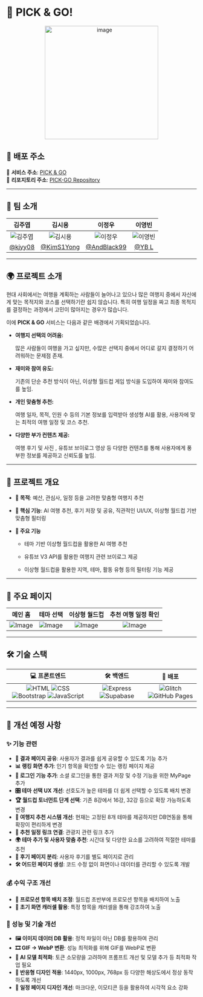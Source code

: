 # 🎉 PICK & GO!

<div align="center">
<img width="300" alt="image" src="https://github.com/user-attachments/assets/fae2f4a3-9ce4-45f2-b2c2-f98ceed90e5e">
</div>

## 🔗 배포 주소

🔹 **서비스 주소**: [PICK & GO](https://black-and-white-aibe.github.io/PICK-GO/)  
🔹 **리포지토리 주소**: [PICK-GO Repository](https://github.com/black-and-white-aibe/PICK-GO.git)

---

## 👥 팀 소개

|                         김주엽                          |                           김시용                           |                           이정우                            |                              이영빈                              |
| :-----------------------------------------------------: | :--------------------------------------------------------: | :---------------------------------------------------------: | :--------------------------------------------------------------: |
| ![김주엽](https://avatars.githubusercontent.com/kjyy08) | ![김시용](https://avatars.githubusercontent.com/KimS1Yong) | ![이정우](https://avatars.githubusercontent.com/AndBlack99) | ![이영빈](https://avatars.githubusercontent.com/dldudqlsdlqslek) |
|          [@kjyy08](https://github.com/kjyy08)           |         [@KimS1Yong](https://github.com/KimS1Yong)         |        [@AndBlack99](https://github.com/AndBlack99)         |           [@YB L](https://github.com/dldudqlsdlqslek)            |

---

## 🌍 프로젝트 소개

현대 사회에서는 여행을 계획하는 사람들이 늘어나고 있으나 많은 여행지 중에서 자신에게 맞는 목적지와 코스를 선택하기란 쉽지 않습니다. 특히 여행 일정을 짜고 최종 목적지를 결정하는 과정에서 고민이 많아지는 경우가 많습니다.

이에 **PICK & GO** 서비스는 다음과 같은 배경에서 기획되었습니다.

- **여행지 선택의 어려움:**

  많은 사람들이 여행을 가고 싶지만, 수많은 선택지 중에서 어디로 갈지 결정하기 어려워하는 문제점 존재.

- **재미와 참여 유도:**

  기존의 단순 추천 방식이 아닌, 이상형 월드컵 게임 방식을 도입하여 재미와 참여도를 높임.

- **개인 맞춤형 추천:**

  여행 일자, 목적, 인원 수 등의 기본 정보를 입력받아 생성형 AI를 활용, 사용자에 맞는 최적의 여행 일정 및 코스 추천.

- **다양한 부가 컨텐츠 제공:**

  여행 후기 및 사진 , 유튜브 브이로그 영상 등 다양한 컨텐츠를 통해 사용자에게 풍부한 정보를 제공하고 신뢰도를 높임.

---

## 📌 프로젝트 개요

- **🎯 목적**: 예산, 관심사, 일정 등을 고려한 맞춤형 여행지 추천

- **🔑 핵심 기능**: AI 여행 추천, 후기 저장 및 공유, 직관적인 UI/UX, 이상형 월드컵 기반 맞춤형 필터링

- **🚀 주요 기능**

  - 테마 기반 이상형 월드컵을 활용한 AI 여행 추천

  - 유튜브 V3 API를 활용한 여행지 관련 브이로그 제공

  - 이상형 월드컵을 활용한 지역, 테마, 활동 유형 등의 필터링 기능 제공

---

## 📄 주요 페이지

|                                        **메인 홈**                                        |                                       **테마 선택**                                       |                                     **이상형 월드컵**                                     |                                  **추천 여행 일정 확인**                                  |
| :---------------------------------------------------------------------------------------: | :---------------------------------------------------------------------------------------: | :---------------------------------------------------------------------------------------: | :---------------------------------------------------------------------------------------: |
| ![Image](https://github.com/user-attachments/assets/d183d0ec-2710-45a3-971d-0fd80426152a) | ![Image](https://github.com/user-attachments/assets/6388d2bc-14c6-4f4a-b103-33c9eb89f43b) | ![Image](https://github.com/user-attachments/assets/799b5d9d-6d79-4561-b71f-32ce11ecd72e) | ![Image](https://github.com/user-attachments/assets/3bb2c713-ff0e-474a-8ac7-e1ba108724ff) |

---

## 🛠 기술 스택

|                                                                                                                                                                                                                  💻 프론트엔드                                                                                                                                                                                                                  |                                                                                                           🛠 백엔드                                                                                                           |                                                                                                             🚀 배포                                                                                                             |
| :---------------------------------------------------------------------------------------------------------------------------------------------------------------------------------------------------------------------------------------------------------------------------------------------------------------------------------------------------------------------------------------------------------------------------------------------: | :--------------------------------------------------------------------------------------------------------------------------------------------------------------------------------------------------------------------------: | :-----------------------------------------------------------------------------------------------------------------------------------------------------------------------------------------------------------------------------: |
| ![HTML](https://img.shields.io/badge/HTML-E34F26.svg?style=for-the-badge&logo=html5&logoColor=white) ![CSS](https://img.shields.io/badge/CSS-1572B6.svg?style=for-the-badge&logo=css3&logoColor=white) ![Bootstrap](https://img.shields.io/badge/Bootstrap-563D7C.svg?style=for-the-badge&logo=bootstrap&logoColor=white) ![JavaScript](https://img.shields.io/badge/JavaScript-F7DF1E.svg?style=for-the-badge&logo=javascript&logoColor=black) | ![Express](https://img.shields.io/badge/Express-000000.svg?style=for-the-badge&logo=express&logoColor=white) ![Supabase](https://img.shields.io/badge/Supabase-3ECF8E.svg?style=for-the-badge&logo=supabase&logoColor=white) | ![Glitch](https://img.shields.io/badge/Glitch-3333FF.svg?style=for-the-badge&logo=glitch&logoColor=white) ![GitHub Pages](https://img.shields.io/badge/GitHub_Pages-181717.svg?style=for-the-badge&logo=github&logoColor=white) |

---

## 🔮 개선 예정 사항

### ✨ 기능 관련

- **📢 결과 페이지 공유**: 사용자가 결과를 쉽게 공유할 수 있도록 기능 추가
- **📊 랭킹 화면 추가**: 인기 항목을 확인할 수 있는 랭킹 페이지 제공
- **🔑 로그인 기능 추가**: 소셜 로그인을 통한 결과 저장 및 수정 기능을 위한 MyPage 추가
- **🎛️ 테마 선택 UX 개선**: 선호도가 높은 테마를 더 쉽게 선택할 수 있도록 배치 변경
- **🏆 월드컵 토너먼트 단계 선택**: 기존 8강에서 16강, 32강 등으로 확장 가능하도록 변경
- **🚀 여행지 추천 시스템 개선**: 현재는 고정된 8개 테마를 제공하지만 DB연동을 통해 확장이 편리하게 변경
- **🔗 추천 일정 링크 연결**: 관광지 관련 링크 추가
- **🌍 테마 추가 및 사용자 맞춤 추천**: 시간대 및 다양한 요소를 고려하여 적절한 테마를 추천
- **📝 후기 페이지 분리**: 사용자 후기를 별도 페이지로 관리
- **🛠 어드민 페이지 생성**: 코드 수정 없이 화면이나 데이터를 관리할 수 있도록 개발

### 💰 수익 구조 개선

- **📌 프로모션 항목 배치 조정**: 월드컵 초반부에 프로모션 항목을 배치하여 노출
- **🎠 초기 화면 캐러셀 활용**: 특정 항목을 캐러셀을 통해 강조하여 노출

### 🚀 성능 및 기술 개선

- **🖼️ 이미지 데이터 DB 활용**: 정적 파일이 아닌 DB를 활용하여 관리
- **🎞️ GIF → WebP 변환**: 성능 최적화를 위해 GIF를 WebP로 변환
- **🧠 AI 모델 최적화**: 토큰 소모량을 고려하여 프롬프트 개선 및 모델 추가 등 최적화 작업 필요
- **📱 반응형 디자인 적용**: 1440px, 1000px, 768px 등 다양한 해상도에서 정상 동작하도록 개선
- **📅 일정 페이지 디자인 개선**: 마크다운, 이모티콘 등을 활용하여 시각적 요소 강화
